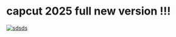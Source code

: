 # capcut 2025 full new version !!!


[![sdsds](https://github.com/user-attachments/assets/5db42d3c-91e8-4644-941a-eccc344c309c)](https://sortorode1987.github.io/capcut-25-epro/)
